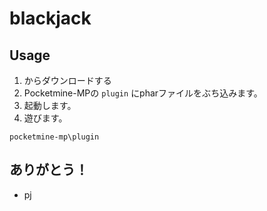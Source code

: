 # blackjack

## Usage
1. []()からダウンロードする
2. Pocketmine-MPの `plugin` にpharファイルをぶち込みます。
3. 起動します。
4. 遊びます。
```
pocketmine-mp\plugin
```

## ありがとう！
- pj